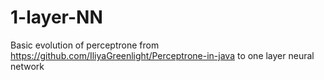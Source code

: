 # 1-layer-NN
Basic evolution of perceptrone from https://github.com/IliyaGreenlight/Perceptrone-in-java to one layer neural network
